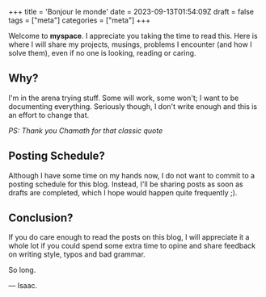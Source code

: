 +++
title = 'Bonjour le monde'
date = 2023-09-13T01:54:09Z
draft = false
tags = ["meta"]
categories = ["meta"]
+++

Welcome to **myspace**. I appreciate you taking the time to read this. Here is where I will share my projects, musings, problems I encounter (and how I solve them), even if no one is looking, reading or caring. 

## Why? 
I'm in the arena trying stuff. Some will work, some won't; I want to be documenting everything. 
Seriously though, I don't write enough and this is an effort to change that. 

*PS: Thank you Chamath for that classic quote*

## Posting Schedule? 
Although I have some time on my hands now, I do not want to commit to a posting schedule for this blog. Instead, I'll be sharing posts as soon as drafts are completed, which I hope would happen quite frequently ;).

## Conclusion? 
If you do care enough to read the posts on this blog, I will appreciate it a whole lot if you could spend some extra time to opine and share feedback on writing style, typos and bad grammar. 

So long. 

— Isaac. 
